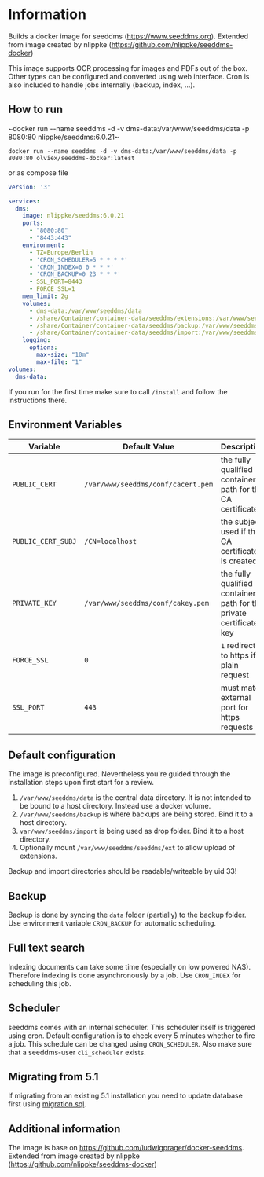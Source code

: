 # Information

Builds a docker image for seeddms (https://www.seeddms.org).
Extended from image created by nlippke (https://github.com/nlippke/seeddms-docker)

This image supports OCR processing for images and PDFs out of the box. Other types can be configured and converted using web interface.
Cron is also included to handle jobs internally (backup, index, ...).

## How to run

~docker run --name seeddms -d -v dms-data:/var/www/seeddms/data -p 8080:80 nlippke/seeddms:6.0.21~

`docker run --name seeddms -d -v dms-data:/var/www/seeddms/data -p 8080:80 olviex/seeddms-docker:latest`

or as compose file

```yaml
version: '3'

services:
  dms:
    image: nlippke/seeddms:6.0.21
    ports:
      - "8080:80"
      - "8443:443"
    environment:
      - TZ=Europe/Berlin
      - 'CRON_SCHEDULER=5 * * * *'
      - 'CRON_INDEX=0 0 * * *'
      - 'CRON_BACKUP=0 23 * * *'
      - SSL_PORT=8443
      - FORCE_SSL=1
    mem_limit: 2g
    volumes:
      - dms-data:/var/www/seeddms/data
      - /share/Container/container-data/seeddms/extensions:/var/www/seeddms/seeddms/ext
      - /share/Container/container-data/seeddms/backup:/var/www/seeddms/backup
      - /share/Container/container-data/seeddms/import:/var/www/seeddms/import
    logging:
      options:
        max-size: "10m"
        max-file: "1"
volumes:
  dms-data:
```

If you run for the first time make sure to call `/install` and follow the instructions there.


## Environment Variables
Variable               | Default Value | Description
-----------------------|-----------------------------------|------------
`PUBLIC_CERT`          |`/var/www/seeddms/conf/cacert.pem` |the fully qualified container path for the CA certificate
`PUBLIC_CERT_SUBJ`     |`/CN=localhost`                    |the subject used if the CA certificate is created
`PRIVATE_KEY`          |`/var/www/seeddms/conf/cakey.pem`  |the fully qualified container path for the private certificate key
`FORCE_SSL`            |`0`                                |`1` redirects to https if plain request
`SSL_PORT`             |`443`                              |must match external port for https requests

## Default configuration

The image is preconfigured. Nevertheless you're guided through the installation steps upon first start for a review.

1. `/var/www/seeddms/data` is the central data directory. It is not intended to be bound to a host directory. Instead use a docker volume.
2. `/var/www/seeddms/backup` is where backups are being stored. Bind it to a host directory.
3. `var/www/seeddms/import` is being used as drop folder. Bind it to a host directory.
4. Optionally mount `/var/www/seeddms/seeddms/ext` to allow upload of extensions.

Backup and import directories should be readable/writeable by uid 33!

## Backup

Backup is done by syncing the `data` folder (partially) to the backup folder. Use environment variable `CRON_BACKUP` for automatic scheduling.

## Full text search

Indexing documents can take some time (especially on low powered NAS). Therefore indexing is done asynchronously by a job. Use `CRON_INDEX` for scheduling this job.

## Scheduler

seeddms comes with an internal scheduler. This scheduler itself is triggered using cron. Default configuration is to check every 5 minutes whether to fire a job.
This schedule can be changed using `CRON_SCHEDULER`. Also make sure that a seeddms-user `cli_scheduler` exists.

## Migrating from 5.1

If migrating from an existing 5.1 installation you need to update database first using [migration.sql](migration.sql).

## Additional information

The image is base on https://github.com/ludwigprager/docker-seeddms.
Extended from image created by nlippke (https://github.com/nlippke/seeddms-docker)
